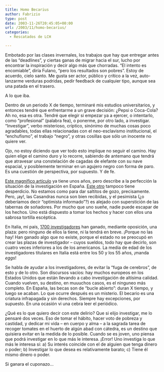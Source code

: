 ```yaml
---
title: Homo Becarius
author: Fabrizio
type: post
date: 2003-11-26T20:45:05+00:00
url: /2003/11/homo-becarius/
categories:
  - Rescatados de LCH

---
```

Embotado por las clases invernales, los trabajos que hay que entregar antes de las &#8220;deadlines&#8221;, y ciertas ganas de migrar hacia el sur, lucho por encontrar la inspiración y decir algo más que chorradas. &#8220;El intento es encomiable&#8221;, diría Fulano, &#8220;pero los resultados son pobres&#8221;. Estoy de acuerdo, cielo santo. Me gusta ser actor, público y crítico a la vez, auto-lanzarme verduras podridas, pedir feedback de cualquier tipo, aunque sea una patada en el trasero. 

A lo que iba.

Dentro de un periodo X de tiempo, terminaré mis estudios universitarios, y entonces tendré que enfrentarme a un grave decisión: ¿Pepsi o Coca-Cola? Ah no, esa es otra. Tendré que elegir si empezar ya a ejercer, o intentarlo, como &#8220;profesional&#8221; (palabra fea), o ponerme, por otro lado, a investigar. &#8220;Investigar&#8221;, verbo misterioso, críptico, sinónimo de muchas cosas poco agradables, todas ellas relacionadas con el neo-esclavismo institucional, el &#8220;enchufismo&#8221;, el trabajo &#8220;negro&#8221;, y otras cosillas que sólo un inocente no quiere ver.

Ojo, no estoy diciendo que ver todo esto implique no seguir el camino. Hay quien elige el camino duro y lo recorre, sabiendo de antemano que tendrá que atravesar una constelación de cagadas de elefante con su nave espacial, y posiblemente terminar en un agujero negro con forma de paro. Es una cuestión de perspectiva, por supuesto. Y de fe.

[Este magnífico artículo][1] ya tiene unos años, pero describe a la perfección la situación de la investigación en España. [Este otro][2] tampoco tiene desperdicio. No estamos como para dar saltitos de gozo, precisamente. Pero, ¡ay!, las Casandras nunca son bien recibidas, y el pesimista (¿o deberíamos decir &#8220;optimista informado&#8221;?) es alejado con superstición de las tabernas de soñadores. Por mucho que uno sueñe, nadie puede escapar de los hechos. Uno está dispuesto a tomar los hechos y hacer con ellos una sabrosa tortilla escéptica.

En Italia, mi país, [1700 investigadores][3] han ganado, mediante oposición, una plaza: pero ninguno de ellos la tiene, ni la tendrá en breve. ¡Porque no las hay! Han ganado algo que no existe, porque el estado no se preocupó en crear las plazas de investigador &#8211; cuyos sueldos, todo hay que decirlo, son cuatro veces inferiores a los de los americanos. La media de edad de los investigadores titulares en Italia está entre los 50 y los 55 años, ¡manda _eggs_! 

Se habla de ayudar a los investigadores, de evitar la &#8220;fuga de cerebros&#8221;, de esto y de lo otro. Son discursos vacíos: hay muchos europeos en los Estados Unidos que están llevando a cabo investigación de altísima calidad. Cuando vuelven, su destino, en muuuchos casos, es el ninguneo más completo. En España, las becas son de &#8220;bucle abierto&#8221;: duran X tiempo, y luego se acaban. Lo que ocurre después es un misterio. El becario es una criatura infrapagada y sin derechos. Siempre hay excepciones, por supuesto. En una ocasión vi una cebra leer el periódico.

¿Qué es lo que quiero decir con este delirio? Que si elijo investigar, me lo pensaré dos veces. Eso de tomar el hábito, hacer voto de pobreza y castidad, y dedicar mi vida &#8211; en cuerpo y alma &#8211; a la sagrada tarea de recoger tomates en el huerto de algún abad con cátedra, es un destino que quisiera evitar en la medida de lo posible. Cuando se es joven, uno piensa que podrá investigar en lo que más le interesa. ¡Error! Uno investiga lo que más le interesa si: a) Su interés coincide con el de alguien que tenga dinero o poder; b) Investigar lo que desea es relativamente barato; c) Tiene él mismo dinero o poder.

Si ganara el cuponazo&#8230;

 [1]: http://www.cienciadigital.net/agosto2001/frame_becarios.html
 [2]: http://digital.el-esceptico.org/leer.php?id=1651&autor=605&tema=128
 [3]: http://www.corriere.it/Primo_Piano/Cronache/2003/11_Novembre/10/alvi.shtml